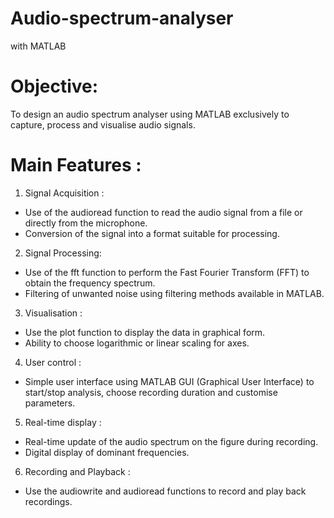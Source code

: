# Audio-spectrum-analyser
with MATLAB

# **Objective:**
To design an audio spectrum analyser using MATLAB exclusively to capture, process and visualise audio signals.

# Main Features :
1. Signal Acquisition :
- Use of the audioread function to read the audio signal from a file or directly from the microphone.
- Conversion of the signal into a format suitable for processing.
2. Signal Processing:
- Use of the fft function to perform the Fast Fourier Transform (FFT) to obtain the frequency spectrum.
- Filtering of unwanted noise using filtering methods available in MATLAB.
3. Visualisation :
- Use the plot function to display the data in graphical form.
- Ability to choose logarithmic or linear scaling for axes.
4. User control :
- Simple user interface using MATLAB GUI (Graphical User Interface) to start/stop analysis, choose recording duration and customise parameters.
5. Real-time display :
- Real-time update of the audio spectrum on the figure during recording.
- Digital display of dominant frequencies.
6. Recording and Playback :
- Use the audiowrite and audioread functions to record and play back recordings.
